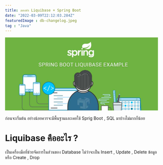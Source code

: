 ```yaml
---
title: ลองทำ Liquibase + Spring Boot
date: "2022-03-09T22:12:03.284Z"
featuredImage : db-changelog.jpeg
tag : "Java"
---
```


![Liquibase Spring Boot](db-changelog.jpeg)

ก่อนจะเริ่มต้น อย่างน้อยควรจะมีพื้นฐานและเคยใช้ Sprig Boot , SQL มาบ้างไม่มากก็น้อย 

# Liquibase คืออะไร ?

เป็นเครื่องมือที่ช่วยจัดการในส่วนของ Database ไม่ว่าจะเป็น Insert , Update , Delete ข้อมูล หรือ Create , Drop 

